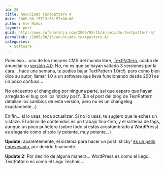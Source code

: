 ```yaml
---
id: 20
title: Anunciado Textpattern 4
date: 2005-08-15T19:56:57+00:00
author: Ale Muñoz
layout: post
guid: http://www.sofanaranja.com/2005/08/15/anunciado-textpattern-4/
permalink: /2005/08/15/anunciado-textpattern-4/
categories:
  - Software
---
```

Pues eso... uno de los mejores CMS del mundo libre, [TextPattern][1], acaba de anunciar su [versión 4.0][2]. No, no es que se hayan saltado 3 versiones por la cara... hace una semana, te podías bajar TextPattern 1.0rc5, pero como bien dice su autor, llamar 1.0 a un software que lleva funcionando desde 2001 es un poco confuso...

No encuentro el changelog por ninguna parte, así que espero que hayan arreglado el bug con los 'sticky post'. (En el post del blog de TextPattern detallan los cambios de esta versión, pero no es un changelog exactamente...)

En fin... si lo usas, toca actualizar. Si no lo usas, te sugiero que le eches un vistazo. El admin de contenidos es un trabajo fino-fino, y el sistema de tags, aunque un poco puñetero (sobre todo si estás acostumbrado a WordPress) es elegante como el solo (y potente, muy potente...)


**Update:** aparentemente, el sistema para hacer un post 'sticky' [es un pelín enrevesado][3], por decirlo finamente...

**Update 2:** Por decirlo de alguna manera... WordPress es como el Lego. TextPattern es como el Lego Technic...

[1]: http://textpattern.com/
[2]: http://textpattern.com/weblog/11/textpattern-4-stable-released
[3]: http://textpattern.net/wiki/index.php?title=Making_an_Article_Static_and_Top-Positioned